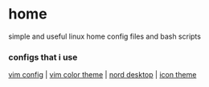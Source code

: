 # home

simple and useful linux home config files and bash scripts

### configs that i use

[vim config](https://github.com/fisadev/fisa-vim-config) | 
[vim color theme](https://github.com/nordtheme/vim) | 
[nord desktop](https://github.com/EliverLara/Nordic) | 
[icon theme](https://github.com/PapirusDevelopmentTeam/papirus-icon-theme)
